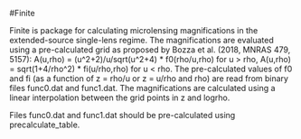 #Finite

Finite is package for calculating microlensing magnifications in the extended-source single-lens regime. The magnifications are evaluated using a pre-calculated grid as proposed by Bozza et al. (2018, MNRAS 479, 5157):
A(u,rho) = (u^2+2)/u/sqrt(u^2+4) * f0(rho/u,rho) for u > rho,
A(u,rho) = sqrt(1+4/rho^2) * fi(u/rho,rho) for u < rho.
The pre-calculated values of f0 and fi (as a function of z = rho/u or z = u/rho and rho) are read from binary files func0.dat and func1.dat. The magnifications are calculated using a linear interpolation between the grid points in z and logrho.

Files func0.dat and func1.dat should be pre-calculated using precalculate_table.
